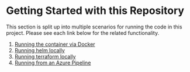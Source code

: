 # Getting Started with this Repository

This section is split up into multiple scenarios for running the code in this project. Please see each link below for the related functionality.

1. [Running the container via Docker](running-docker.md)
2. [Running helm locally](running-helm.md)
3. [Running terraform locally](running-terraform.md)
4. [Running from an Azure Pipeline](running-pipelines.md)
